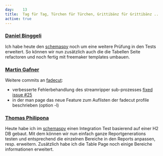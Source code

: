 ```yaml
---
day: 	13
title:	Tag für Tag, Türchen für Türchen, Grittibänz für Grittibänz ... es geht weiter
active: true
---
```


### [Daniel Binggeli](https://github.com/drnoa)
Ich habe heute den [schemaspy](https://github.com/drnoa/schemaspy) noch um eine weitere Prüfung in den Tests erweitert. So können wir nun zusätzlich auch die die Tabellen Seite refactoren und noch fertig mit freemaker templates umbauen.

### [Martin Gafner](https://github.com/mgafner)
Weitere commits an [fadecut](https://github.com/micressor/fadecut):

* verbesserte Fehlerbehandlung des streamripper sub-prozesses [fixed issue #25](https://github.com/micressor/fadecut/issues/25)
* in der man page das neue Feature zum Auflisten der fadecut profile beschrieben (option -l)
 

### [Thomas Philipona](https://github.com/phil-pona)
Heute habe ich im [schemaspy](https://github.com/drnoa/schemaspy) einen Integration Test basierend auf einer H2 DB gebaut. Mit dem können wir nun einfach ganze Reportgenerations testen und entsprechend die einzelnen Bereiche in den Reports anpassen, resp. erweitern. Zusätzlich habe ich die Table Page noch einige Bereiche informationen erweitert.

